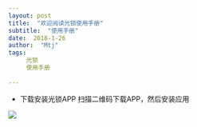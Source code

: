 ```yaml
---
layout: post
title:  "欢迎阅读光锁使用手册"
subtitle:  "使用手册"
date:  2018-1-26
author:  "Mtj"
tags:
     光锁
     使用手册
     
---
```


* 下载安装光锁APP
扫描二维码下载APP，然后安装应用
<img src="http://img.blog.csdn.net/20180126153028489?watermark/2/text/aHR0cDovL2Jsb2cuY3Nkbi5uZXQvcXFfMjg3NzkwODM=/font/5a6L5L2T/fontsize/400/fill/I0JBQkFCMA==/dissolve/70/gravity/SouthEast">
